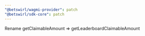 ```yaml
---
"@betswirl/wagmi-provider": patch
"@betswirl/sdk-core": patch
---
```


Rename getClaimableAmount => getLeaderboardClaimableAmount
